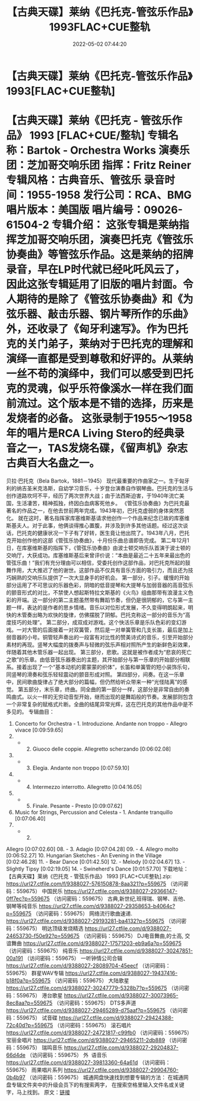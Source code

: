 ﻿---
title: 【古典天碟】莱纳《巴托克-管弦乐作品》1993FLAC+CUE整轨
date: 2022-05-02 07:44:20
categories: 古典音乐、新世纪、纯音雅乐
tags: 纯音乐
---
# 【古典天碟】莱纳《巴托克-管弦乐作品》1993[FLAC+CUE整轨]

【古典天碟】莱纳《巴托克 - 管弦乐作品》 1993
[FLAC+CUE/整轨]
专辑名称：Bartok - Orchestra
Works
演奏乐团：芝加哥交响乐团
指挥：Fritz Reiner
专辑风格：古典音乐、管弦乐
录音时间：1955-1958
发行公司：RCA、BMG
唱片版本：美国版
唱片编号：09026-61504-2
专辑介绍：
这张专辑是莱纳指挥芝加哥交响乐团，演奏巴托克《管弦乐协奏曲》等管弦乐作品。这是莱纳的招牌录音，早在LP时代就已经叱吒风云了，因此这张专辑延用了旧版的唱片封面。令人期待的是除了《管弦乐协奏曲》和《为弦乐器、敲击乐器、钢片琴所作的乐曲》外，还收录了《匈牙利速写》。作为巴托克的关门弟子，莱纳对于巴托克的理解和演绎一直都是受到尊敬和好评的。从莱纳一丝不苟的演绎中，我们可以感受到巴托克的灵魂，似乎乐符像溪水一样在我们面前流过。这个版本是不错的选择，历来是发烧者的必备。
这张录制于1955～1958年的唱片是RCA Living
Stero的经典录音之一，TAS发烧名碟，《留声机》杂志古典百大名盘之一。
===========================
贝拉·巴托克（Bela Bartok，1881－1945）
现代最重要的作曲家之一。生于匈牙利的纳吉圣米克洛斯，自幼学习音乐，十岁登台演奏自作钢琴曲。巴托克的生活与创作道路坎坷不平，经历了两次世界大战；由于法西斯迫害，于1940年流亡美国，生活凄苦，精神孤独，终因白血病客死他乡。
《管弦乐协奏曲》为巴托克最著名的作品之一，在他去世前两年完成。1943年初，巴托克虚弱的身体突然恶化。
就在这时，著名指挥家库塞维斯基请求他创作一个作品来纪念已故的库塞维斯基夫人。对于此事，他俩谈得推心置腹，并涉及到许多其他话题。经过这次谈话，巴托克的健康状况一下子有了好转，医生竟让他出院了。1943年八月，巴托克开始创作他的这部《管弦乐协奏曲》，十月份乐曲总谱即告完成。
第二年12月1日，在库塞维斯基的指挥下，《管弦乐协奏曲》由波士顿交响乐队首演于波士顿的交响厅，大获成功。库塞维斯基后来曾评价说：“本曲是最近二十五年来最出色的管弦乐曲！”我们有充分理由可以相信，受委托创作这部作品，对巴托克所起的鼓舞作用，大大推迟了他的谢世。这部作品不仅具有音乐方面的吸引力，而且还为技巧娴熟的交响乐队提供了一次大显身手的好机会。
第一部分，引子。缓慢的开始部分运用了不可思议的乐器色彩，阴暗的低音提琴和大提琴与加弱音器的高音弦乐的颤音形式的对比，不禁使人想起斯特拉文斯基的《火鸟》组曲那带有浪漫主义色彩的开端。这一部分的第二主题虽然带有舞蹈节奏，但仍是很阴郁的，它与第一主题一样，表达的是作者的思乡情绪。音乐以对位形式发展，不久变得明朗起来，明快的木管奏出略为欢快的旋律，仿佛摆脱了阴郁。巴托克称这一部分的音乐为“高度技巧的处理”。
第二部分，成双成对游戏。这个快活乐章是乐队色彩的变幻游戏。一对大管的后面接着一对双簧管，然后是一对单簧管和几支长笛，最后是加上弱音器的小号。铜管轻声奏出的一段富有对比性的赞美诗式的音乐，引至开始部分素材的再现。竖琴大幅度的拨奏声与轻微的弦乐声相对照所产生的新鲜色彩效果，伴随着其他木管乐器一起出现。
第三部分，悲歌。这就是被作者成为“悲哀的死亡之歌”的乐章。由低音弦乐器奏出的主题，其开始部分与第一乐章的开始部分相联系。接着出现了一个“基本动机的雾蒙蒙的织体”，长笛和单簧管的短小装饰乐句，同竖琴的滑奏和弦乐轻轻震动的颤音形成对照。
第四部分，间奏。在这一乐章中，民间歌曲旋律占了绝大部分的篇幅，但仍然给听众带来一种“光怪陆离”的感觉。
第五部分，末乐章，终曲。同全曲的第一部分一样，这部分是非常自由的奏鸣曲式。以火一样的无穷动音型开始，继而出现的是舞蹈般的节奏。发展部则包含一个非常复杂的赋格式片断。全曲的结尾异常光辉，这在巴托克的其他作品中是不多见的。
专辑曲目：
01. Concerto for Orchestra - 1.
Introduzione. Andante non troppo - Allegro vivace
[0:09:59.65]
02. - 2. Giuoco delle coppie.
Allegretto scherzando
[0:06:02.08]
03. - 3. Elegia. Andante non
troppo
[0:07:59.10]
04. - 4. Intermezzo interrotto.
Allegretto
[0:04:16.05]
05. - 5. Finale. Pesante -
Presto
[0:09:07.62]
06. Music for Strings,
Percussion and Celesta - 1. Andante tranquillo
[0:07:06.40]
07. - 2.
Allegro
[0:07:02.60]
08. - 3.
Adagio
[0:07:04.28]
09. - 4. Allegro
molto
[0:06:52.27]
10. Hungarian Sketches - An
Evening in the Village
[0:02:46.28]
11. - Bear
Dance
[0:01:42.50]
12. - Melody
[0:02:04.67]
13. - Slightly
Tipsy
[0:02:19.05]
14. - Swineherd's
Dance
[0:01:57.70]
下载地址：
【古典天碟】莱纳《巴托克 - 管弦乐作品》 1993 [FLAC+CUE整轨].zip:
https://url27.ctfile.com/f/9388027-576150878-8aa321?p=559675
（访问密码：559675）
中国民乐
https://url27.ctfile.com/d/9388027-29366147-0ff7ec?p=559675
（访问密码：559675）
古典,新世纪,班得瑞、钢琴、吉他、钢琴等纯音乐
https://url27.ctfile.com/d/9388027-29358653-b4064c?p=559675
（访问密码：559675）
网络流行歌曲速递.
https://url27.ctfile.com/d/9388027-29193281-ba4132?p=559675
（访问密码：559675）
明达顶级发烧精选
https://url27.ctfile.com/d/9388027-24653730-f50e92?p=559675
（访问密码：559675）
DJ电音舞曲,的士高, 交谊舞曲
https://url27.ctfile.com/d/9388027-17571203-eb9a6a?p=559675
（访问密码：559675）
纯音乐
https://url27.ctfile.com/d/9388027-30247851-00a191
（访问密码：559675）
一听钟情公司合辑
https://url27.ctfile.com/d/9388027-28089704-45eecf
（访问密码：559675）
群星WAV专辑
https://url27.ctfile.com/d/9388027-19437416-b18f0a?p=559675
（访问密码：559675）
大陆歌星
https://url27.ctfile.com/d/9388027-30247779-5328b7?p=559675
（访问密码：559675）
港台歌星
https://url27.ctfile.com/d/9388027-30073965-8ec8aa?p=559675
（访问密码：559675）
DTS多声道
https://url27.ctfile.com/d/9388027-29465289-d75aaf?p=559675
（访问密码：559675）
试音碟
https://url27.ctfile.com/d/9388027-29424388-72c40d?p=559675
（访问密码：559675）
滚石唱片
https://url27.ctfile.com/d/9388027-24721817-c99fb0
（访问密码：559675）
宝丽金唱片
https://url27.ctfile.com/d/9388027-29465211-2db889
（访问密码：559675）
瑞鸣音乐
https://url27.ctfile.com/d/9388027-29204837-66d4de
（访问密码：559675）
外  语音乐
https://url27.ctfile.com/d/9388027-39813360-64a61d
（访问密码：559675）
雨果唱片系列
https://url27.ctfile.com/d/9388027-29904760-0b4b97
（访问密码：559675）
城通网盘快速找到想要专辑的方法：
在城通网盘专辑文件夹中的升级会员下的有搜索两字，
在搜索空格里输入文件名或关键字，马上找到。
原文：[链接](https://blog.sina.com.cn/s/blog_1647c7e7601030wze.html)